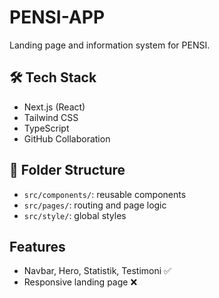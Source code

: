 # PENSI-APP

Landing page and information system for PENSI.

## 🛠️ Tech Stack
- Next.js (React)
- Tailwind CSS
- TypeScript
- GitHub Collaboration

## 📁 Folder Structure
- `src/components/`: reusable components
- `src/pages/`: routing and page logic
- `src/style/`: global styles

## Features
-  Navbar, Hero, Statistik, Testimoni ✅
-  Responsive landing page ❌

